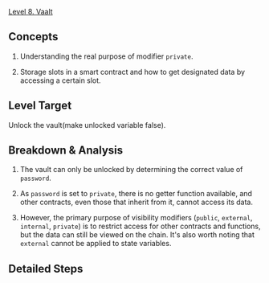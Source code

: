 [Level 8. Vaalt](https://ethernaut.openzeppelin.com/level/0xB7257D8Ba61BD1b3Fb7249DCd9330a023a5F3670)

## Concepts

1. Understanding the real purpose of modifier `private`.

2. Storage slots in a smart contract and how to get designated data by accessing a certain slot.

## Level Target

Unlock the vault(make unlocked variable false).

## Breakdown & Analysis

1. The vault can only be unlocked by determining the correct value of `password`.

2. As `password` is set to `private`, there is no getter function available, and other contracts, even those that inherit from it, cannot access its data.

3. However, the primary purpose of visibility modifiers (`public`, `external`, `internal`, `private`) is to restrict access for other contracts and functions, but the data can still be viewed on the chain. It's also worth noting that `external` cannot be applied to state variables.



## Detailed Steps

